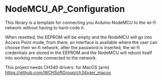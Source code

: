 # NodeMCU_AP_Configuration

This library is a template for connecting you Arduino NodeMCU to the wi-fi network without having to hard-code it.

When resetted, the EEPROM will be empty and the NodeMCU will go into Access Point mode, from there, an interface is available where the user can choose their wi-fi network, after the password is inserted, the wi-fi credentials are stored in the EEPROM and the NodeMCU will reboot itself into working mode connected to the network.

This project needs CH340 drivers:
for MacOS (arm) https://github.com/WCHSoftGroup/ch34xser_macos
